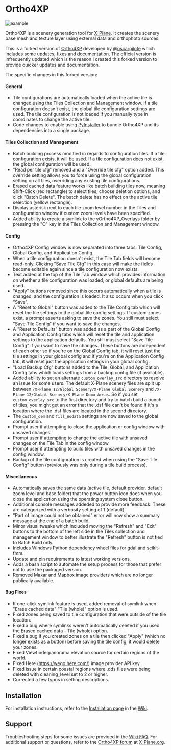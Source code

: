 # Ortho4XP
![example](https://github.com/shred86/Ortho4XP/assets/32663154/f06ebfe5-ba1d-4f05-9439-8e569bd99ef5)

Ortho4XP is a scenery generation tool for [X-Plane](https://www.x-plane.com). It creates the scenery base mesh and texture layer using external data and orthophoto sources.

This is a forked version of [Ortho4XP](https://github.com/oscarpilote/Ortho4XP) developed by [@oscarpilote](https://github.com/oscarpilote) which includes some updates, fixes and documentation. The official version is infrequently updated which is the reason I created this forked version to provide quicker updates and documentation.

The specific changes in this forked version:

#### General
* Tile configurations are automatically loaded when the active tile is changed using the Tiles Collection and Management window. If a tile configuration doesn't exist, the global tile configuration settings are used. The tile configuration is not loaded if you manually type in coordinates to change the active tile.
* Code changes to enable using [PyInstaller](https://pyinstaller.org/en/stable/) to bundle Ortho4XP and its dependencies into a single package.

#### Tiles Collection and Management
* Batch building process modified in regards to configuration files. If a tile configuration exists, it will be used. If a tile configuration does not exist, the global configuration will be used.
* "Read per tile cfg" removed and a "Override tile cfg" option added. This override setting allows you to force using the global configuration setting on all tiles, overriding any existing tile configurations.
* Erased cached data feature works like batch building tiles now, meaning Shift-Click (red rectangle) to select tiles, choose deletion options, and click "Batch Delete". The batch delete has no effect on the active tile selection (yellow rectangle).
* Display asterisk next to each tile zoom level number in the Tiles and configuration window if custom zoom levels have been specified.
* Added ability to create a symlink to the yOrtho4XP_Overlays folder by pressing the "O" key in the Tiles Collection and Management window.

#### Config
* Ortho4XP Config window is now separated into three tabs: Tile Config, Global Config, and Application Config. 
* When a tile configuration doesn't exist, the Tile Tab fields will become read-only. Clicking "Save Tile Cfg" in this case will make the fields become editable again since a tile configuration now exists.
* Text added at the top of the Tile Tab window which provides information on whether a tile configuration was loaded, or global defaults are being used.
* "Apply" buttons removed since this occurs automatically when a tile is changed, and the configuration is loaded. It also occurs when you click "Save".
* A "Reset to Global" button was added to the Tile Config tab which will reset the tile settings to the global tile config settings. If custom zones exist, a prompt asserts asking to save the zones. You still must select "Save Tile Config" if you want to save the changes. 
* A "Reset to Defaults" button was added as a part of the Global Config and Application Config tabs which will reset the tile and application settings to the application defaults. You still must select "Save Tile Config" if you want to save the changes. These buttons are independent of each other so if you're on the Global Config tab, it will reset just the tile settings in your global config and if you're on the Application Config tab, it will reset just the application settings in your global config.
* "Load Backup Cfg" buttons added to the Tile, Global, and Application Config tabs which loads settings from a backup config file (if available).
* Added ability to set an alternate `custom_overlay_src` directory to resolve an issue for some users. The default X-Plane scenery files are split up between `/X-Plane 12/Global Scenery/X-Plane Global Scenery` and `/X-Plane 12/Global Scenery/X-Plane Demo Areas`. So if you set `custom_overlay_src` to the first directory and try to batch build a bunch of tiles, you might get an error that the .dsf file can't be found if it's a location where the .dsf files are located in the second directory.
* The `custom_dem` and `fill_nodata` settings are now saved to the global configuration.
* Prompt user if attempting to close the application or config window with unsaved changes.
* Prompt user if attempting to change the active tile with unsaved changes on the Tile Tab in the config window.
* Prompt user if attempting to build tiles with unsaved changes in the config window.
* Backup of the tile configuration is created when using the "Save Tile Config" button (previously was only during a tile build process).

#### Miscellaneous
* Automatically saves the same data (active tile, default provider, default zoom level and base folder) that the power button icon does when you close the application using the operating system close button.
* Additional console messages addeded to provide more feedback. These are categorized with a verbosity setting of 1 (default).
* "Part of image could not be obtained" error will now show a summary message at the end of a batch build.
* Minor visual tweaks which included moving the "Refresh" and "Exit" buttons to the bottom of the left side in the Tiles collection and management window to better illustrate the "Refresh" button is not tied to Batch Build only.
* Includes Windows Python dependency wheel files for gdal and scikit-fmm.
* Update and pin requirements to latest working versions.
* Adds a bash script to automate the setup process for those that prefer not to use the packaged version.
* Removed Maxar and Mapbox image providers which are no longer publically available.

#### Bug Fixes
* If one-click symlink feature is used, added removal of symlink when "Erase cached data" "Tile (whole)" option is used.
* Fixed zones being saved to tile configuration that were outside of the tile location.
* Fixed a bug where symlinks weren't automatically deleted if you used the Erased cached data - Tile (whole) option.
* Fixed a bug if you created zones on a tile then clicked "Apply" (which no longer exists as a button) before saving the tile config, it would delete your zones.
* Fixed Viewfinderpanorama elevation source for certain regions of the world.
* Fixed Here (https://wego.here.com/) image provider API key.
* Fixed issue in certain coastal regions where .dds files were being deleted with cleaning_level set to 2 or higher.
* Corrected a few typos in setting descriptions.


## Installation

For installation instructions, refer to the [Installation page](https://github.com/shred86/Ortho4XP/wiki/Installation) in the [Wiki](https://github.com/shred86/Ortho4XP/wiki).

## Support

Troubleshooting steps for some issues are provided in the [Wiki FAQ](https://github.com/shred86/Ortho4XP/wiki/FAQ). For additional support or questions, refer to the [Ortho4XP forum](https://forums.x-plane.org/index.php?/forums/forum/322-ortho4xp/) at [X-Plane.org](https://forums.x-plane.org).
